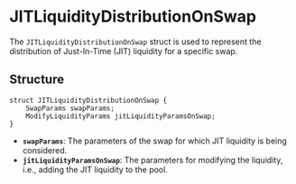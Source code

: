 # JITLiquidityDistributionOnSwap

The `JITLiquidityDistributionOnSwap` struct is used to represent the distribution of Just-In-Time (JIT) liquidity for a specific swap.

## Structure

```solidity
struct JITLiquidityDistributionOnSwap {
    SwapParams swapParams;
    ModifyLiquidityParams jitLiquidityParamsOnSwap;
}
```

- **`swapParams`**: The parameters of the swap for which JIT liquidity is being considered.
- **`jitLiquidityParamsOnSwap`**: The parameters for modifying the liquidity, i.e., adding the JIT liquidity to the pool.
